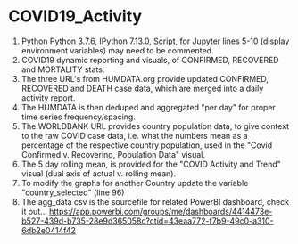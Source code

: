 # COVID19_Activity
1. Python Python 3.7.6, IPython 7.13.0, Script, for Jupyter lines 5-10 (display environment variables) may need to be commented.<br /> 
2. COVID19 dynamic reporting and visuals,  of CONFIRMED, RECOVERED and MORTALITY stats.<br /> 
3. The three URL's from HUMDATA.org provide updated CONFIRMED, RECOVERED and DEATH case data, which are merged into a daily activity report.<br /> 
4. The HUMDATA is then deduped and aggregated "per day" for proper time series frequency/spacing.<br /> 
5. The WORLDBANK URL provides country population data, to give context to the raw COVID case data, i.e. what the numbers mean as a percentage of the respective country population, used in the "Covid Confirmed v. Recovering, Population Data" visual.<br /> 
6. The 5 day rolling mean, is provided for the "COVID Activity and Trend" visual (dual axis of actual v. rolling mean).<br /> 
7. To modify the graphs for another Country update the variable "country_selected" (line 96) <br /> 
8. The agg_data csv is the sourcefile for related PowerBI dashboard, check it out...
https://app.powerbi.com/groups/me/dashboards/4414473e-b527-439d-b735-28e9d365058c?ctid=43eaa772-f7b9-49c0-a310-6db2e0414f42
